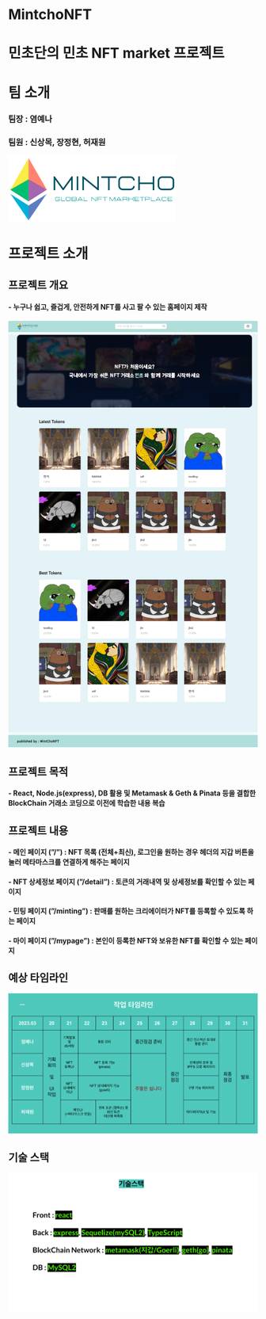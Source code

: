 # MintchoNFT

# 민초단의 민초 NFT market 프로젝트

# 팀 소개

### 팀장 : 염예나

### 팀원 : 신상목, 장정현, 허재원

![민초 메인](./nftmarket/public/imgs/MintChoLogo2.png)

# 프로젝트 소개

## 프로젝트 개요

#### - 누구나 쉽고, 즐겁게, 안전하게 NFT를 사고 팔 수 있는 홈페이지 제작

![민초 메인 페이지](./nftmarket/public/imgs/mainPage.png)

## 프로젝트 목적

#### - React, Node.js(express), DB 활용 및 Metamask & Geth & Pinata 등을 결합한 BlockChain 거래소 코딩으로 이전에 학습한 내용 복습

## 프로젝트 내용

#### - 메인 페이지 (”/”) : NFT 목록 (전체+최신), 로그인을 원하는 경우 헤더의 지갑 버튼을 눌러 메타마스크를 연결하게 해주는 페이지

#### - NFT 상세정보 페이지 (”/detail”) : 토큰의 거래내역 및 상세정보를 확인할 수 있는 페이지

#### - 민팅 페이지 (”/minting”) : 판매를 원하는 크리에이터가 NFT를 등록할 수 있도록 하는 페이지

#### - 마이 페이지 (”/mypage”) : 본인이 등록한 NFT와 보유한 NFT를 확인할 수 있는 페이지

## 예상 타임라인

![예상 계획-완성하면 수정해서 새 계획표로 교체하기](./nftmarket/public/imgs/readme_plan.png)

## 기술 스택

![기술스택](./nftmarket/public/imgs/readme_skills.png)
